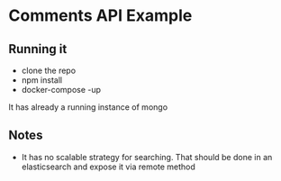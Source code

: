 # Comments API Example #

## Running it

* clone the repo
* npm install
* docker-compose -up

It has already a running instance of mongo

## Notes

* It has no scalable strategy for searching. That should be done in an elasticsearch and expose it via remote method
 